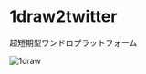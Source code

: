 # 1draw2twitter

超短期型ワンドロプラットフォーム

![1draw](http://i.gyazo.com/a6ee883a94233dd56b5b94a89d0dde2c.png)
